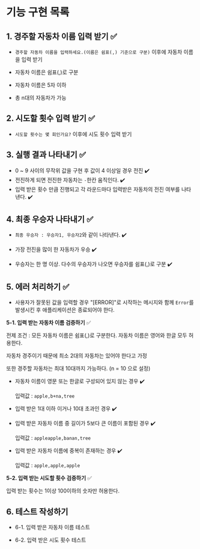 # 기능 구현 목록

## 1. 경주할 자동차 이름 입력 받기 ✅

- `경주할 자동차 이름을 입력하세요.(이름은 쉼표(,) 기준으로 구분)` 이후에 자동차 이름을 입력 받기

- 자동차 이름은 쉼표(,)로 구분

- 자동차 이름은 5자 이하

- 총 n대의 자동차가 가능

## 2. 시도할 횟수 입력 받기 ✅

- `시도할 횟수는 몇 회인가요?` 이후에 시도 횟수 입력 받기

## 3. 실행 결과 나타내기 ✅

- 0 ~ 9 사이의 무작위 값을 구현 후 값이 4 이상일 경우 전진 ✔️
- 전진하게 되면 전진한 자동차는 `-`한칸 움직인다. ✔️
- 입력 받은 횟수 만큼 진행되고 각 라운드마다 입력받은 자동차의 전진 여부를 나타낸다. ✔️

## 4. 최종 우승자 나타내기 ✅

- `최종 우승자 : 우승자1, 우승자2`와 같이 나타낸다. ✔️

- 가장 전진을 많이 한 자동차가 우승 ✔️
- 우승자는 한 명 이상. 다수의 우승자가 나오면 우승자를 쉼표(,)로 구분 ✔️

## 5. 에러 처리하기 ✅

- 사용자가 잘못된 값을 입력할 경우 "[ERROR]"로 시작하는 메시지와 함께 `Error`를 발생시킨 후 애플리케이션은 종료되어야 한다.

**5-1. 입력 받는 자동차 이름 검증하기** ✅

전제 조건 : 모든 자동차 이름은 쉼표(,)로 구분한다. 자동차 이름은 영어와 한글 모두 허용한다.

자동차 경주이기 때문에 최소 2대의 자동차는 있어야 한다고 가정

또한 경주할 자동차는 최대 10대까지 가능하다. (n = 10 으로 설정)

- 자동차 이름이 영문 또는 한글로 구성되어 있지 않는 경우 ✔️

  입력값 : `apple,b+na,tree`

- 입력 받은 1대 이하 이거나 10대 초과인 경우 ✔️

- 입력 받은 자동차 이름 중 길이가 5보다 큰 이름이 포함된 경우 ✔️

  입력값 : `appleapple,banan,tree`

- 입력 받은 자동차 이름에 중복이 존재하는 경우 ✔️

  입력값 : `apple,apple,apple`

**5-2. 입력 받는 시도할 횟수 검증하기** ✅

입력 받는 횟수는 1이상 100이하의 숫자만 허용한다.

## 6. 테스트 작성하기

- 6-1. 입력 받은 자동차 이름 테스트

- 6-2. 입력 받은 시도 횟수 테스트
